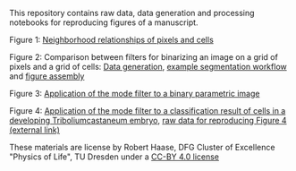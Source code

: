 This repository contains raw data, data generation and processing notebooks for reproducing figures of a manuscript. 

Figure 1: [Neighborhood relationships of pixels and cells](Figure_1_neighboring_pixels_and_cells.pptx)

Figure 2: Comparison between filters for binarizing an image on a grid of pixels and a grid of cells: [Data generation](Figure_2_generate_data.ipynb), [example segmentation workflow](Figure_2_segmentation.ipynb) and [figure assembly](Figure_2_processing_grids_of_cells.pptx)

Figure 3: [Application of the mode filter to a binary parametric image](Figure_3_cell_classification_correction.ipynb)

Figure 4: [Application of the mode filter to a classification result of cells in a developing Triboliumcastaneum embryo](Figure_4_tribolium_cell_classification_and_correction), [raw data for reproducing Figure 4 (external link)](https://git.mpi-cbg.de/rhaase/clij2_example_data)

These materials are license by Robert Haase, DFG Cluster of Excellence "Physics of Life", TU Dresden under a [CC-BY 4.0 license](https://creativecommons.org/licenses/by/4.0/)